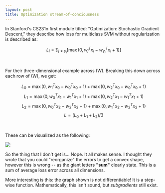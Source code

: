 ```yaml
---
layout: post
title: Optimization stream-of-conciousness
---
```


In Stanford's CS231n first module titled: "Optimization: Stochastic Gradient Descent," they describe how loss for multiclass SVM without regularization is described as:

$$L_i = \sum_{j\neq y_i} \left[ \max(0, w_j^Tx_i - w_{y_i}^Tx_i + 1) \right]$$

<br />

For their three-dimensional example across \(W\). Breaking this down across each row of \(W\), we get:

$$L_0 = \max(0, w_1^Tx_0 - w_0^Tx_0 + 1) + \max(0, w_2^Tx_0 - w_0^Tx_0 + 1)$$
$$L_1 = \max(0, w_0^Tx_1 - w_1^Tx_1 + 1) + \max(0, w_2^Tx_1 - w_1^Tx_1 + 1)$$
$$L_2 = \max(0, w_0^Tx_2 - w_2^Tx_2 + 1) + \max(0, w_1^Tx_2 - w_2^Tx_2 + 1)$$
$$L = (L_0 + L_1 + L_2) / 3 $$

<br />

These can be visualized as the following:

![](https://cs231n.github.io/assets/svmbowl.png)

So the thing that I don't get is... Nope. It all makes sense. I thought they wrote that you could "reorganize" the errors to get a convex shape, however this is wrong -- as the giant letters **"sum"** clearly state. This is a sum of average loss error across all dimensions.

More interesting is this: the graph shown is not differentiable! It is a step-wise function. Mathematically, this isn't sound, but _subgradients_ still exist.




